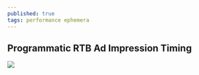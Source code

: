 ```yaml
---
published: true
tags: performance ephemera
---
```

## Programmatic RTB Ad Impression Timing

![]({{site.baseurl}}/assets/programmatic%20RTB%20ad%20impression%20timing.jpg)


